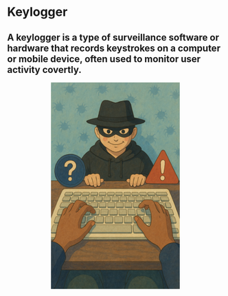 # Keylogger

## A keylogger is a type of surveillance software or hardware that records keystrokes on a computer or mobile device, often used to monitor user activity covertly.


<p align="center">
  <img src="Keyhack.png" alt="Keylogger Image" width="300" height="480">
</p>


